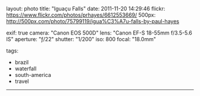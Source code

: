 layout: photo
title: "Iguaçu Falls"
date: 2011-11-20 14:29:46
flickr: https://www.flickr.com/photos/prhayes/6612553669/
500px: http://500px.com/photo/75799119/igua%C3%A7u-falls-by-paul-hayes

exif: true
camera: "Canon EOS 500D"
lens: "Canon EF-S 18-55mm f/3.5-5.6 IS"
aperture: "ƒ/22"
shutter: "1/200"
iso: 800
focal: "18.0mm"

tags:
  - brazil
  - waterfall
  - south-america
  - travel
---

